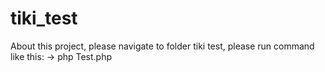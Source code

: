 # tiki_test
About this project, please navigate to folder tiki test, please run command like this:
-> php Test.php

